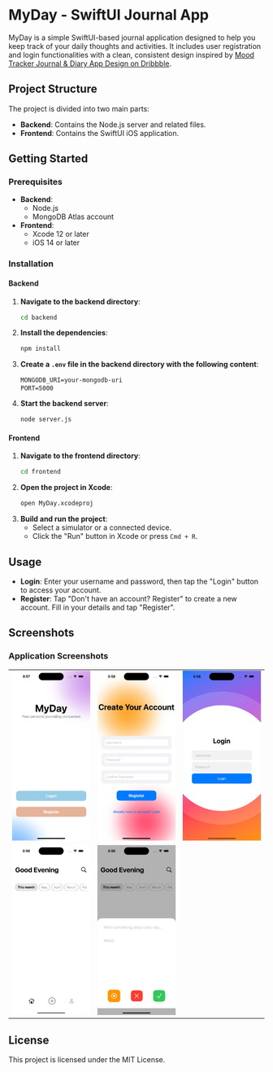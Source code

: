 # MyDay - SwiftUI Journal App

MyDay is a simple SwiftUI-based journal application designed to help you keep track of your daily thoughts and activities. It includes user registration and login functionalities with a clean, consistent design inspired by [Mood Tracker Journal & Diary App Design on Dribbble](https://dribbble.com/shots/23904627-Mood-Tracker-Journal-Diary-App-Design).

## Project Structure

The project is divided into two main parts:
- **Backend**: Contains the Node.js server and related files.
- **Frontend**: Contains the SwiftUI iOS application.

## Getting Started

### Prerequisites

- **Backend**:
  - Node.js
  - MongoDB Atlas account
- **Frontend**:
  - Xcode 12 or later
  - iOS 14 or later

### Installation

#### Backend

1. **Navigate to the backend directory**:
    ```sh
    cd backend
    ```
2. **Install the dependencies**:
    ```sh
    npm install
    ```
3. **Create a `.env` file in the backend directory with the following content**:
    ```
    MONGODB_URI=your-mongodb-uri
    PORT=5000
    ```
4. **Start the backend server**:
    ```sh
    node server.js
    ```

#### Frontend

1. **Navigate to the frontend directory**:
    ```sh
    cd frontend
    ```
2. **Open the project in Xcode**:
    ```sh
    open MyDay.xcodeproj
    ```
3. **Build and run the project**:
    - Select a simulator or a connected device.
    - Click the "Run" button in Xcode or press `Cmd + R`.

## Usage

- **Login**: Enter your username and password, then tap the "Login" button to access your account.
- **Register**: Tap "Don't have an account? Register" to create a new account. Fill in your details and tap "Register".

## Screenshots

### Application Screenshots

<table>
  <tr>
    <td><img src="https://github.com/saikirito09/MyDay/blob/main/screenshots/1.png" alt="Start Screen" width="200"/></td>
    <td><img src="https://github.com/saikirito09/MyDay/blob/main/screenshots/3.jpeg" alt="Register Screen" width="200"/></td>
    <td><img src="https://github.com/saikirito09/MyDay/blob/main/screenshots/2.jpeg" alt="Login Screen" width="200"/></td>
  </tr>
  <tr>
    <td><img src="https://github.com/saikirito09/MyDay/blob/main/screenshots/4.png" alt="Home Screen" width="200"/></td>
    <td><img src="https://github.com/saikirito09/MyDay/blob/main/screenshots/5.png" alt="Post Screen" width="200"/></td>
  </tr>
</table>

## License

This project is licensed under the MIT License.
